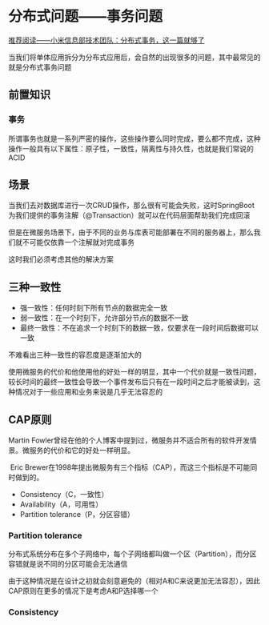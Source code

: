 # 分布式问题——事务问题

[推荐阅读——小米信息部技术团队：分布式事务，这一篇就够了](https://xiaomi-info.github.io/2020/01/02/distributed-transaction/)

当我们将单体应用拆分为分布式应用后，会自然的出现很多的问题，其中最常见的就是分布式事务问题

## 前置知识

### 事务

所谓事务也就是一系列严密的操作，这些操作要么同时完成，要么都不完成，这种操作一般具有以下属性：原子性，一致性，隔离性与持久性，也就是我们常说的ACID

## 场景

当我们去对数据库进行一次CRUD操作，那么很有可能会失败，这时SpringBoot为我们提供的事务注解（@Transaction）就可以在代码层面帮助我们完成回滚

但是在微服务场景下，由于不同的业务与库表可能部署在不同的服务器上，那么我们就不可能仅依靠一个注解就对完成事务

这时我们必须考虑其他的解决方案

## 三种一致性

- 强一致性：任何时刻下所有节点的数据完全一致
- 弱一致性：在一个时刻下，允许部分节点的数据不一致
- 最终一致性：不在追求一个时刻下的数据一致，仅要求在一段时间后数据可以一致


不难看出三种一致性的容忍度是逐渐加大的

使用微服务的代价和他使用他的好处一样的明显，其中一个代价就是一致性问题，较长时间的最终一致性会导致一个事件发布后只有在一段时间之后才能被读到，这种情况对于一些应用和业务来说是几乎无法容忍的

## CAP原则

Martin Fowler曾经在他的个人博客中提到过，微服务并不适合所有的软件开发情景。微服务的代价和它的好处一样明显。

 Eric Brewer在1998年提出微服务有三个指标（CAP），而这三个指标是不可能同时做到的。
 
- Consistency（C，一致性）
- Availability（A，可用性）
- Partition tolerance（P，分区容错）
### Partition tolerance

分布式系统分布在多个子网络中，每个子网络都叫做一个区（Partition），而分区容错就是说不同的分区可能会无法通信

由于这种情况是在设计之初就会刻意避免的（相对A和C来说更加无法容忍），因此CAP原则在更多的情况下是考虑A和P选择哪一个

### Consistency

